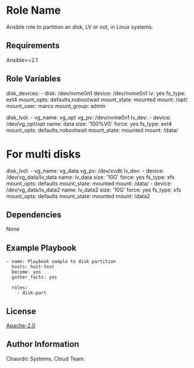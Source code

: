 Role Name
=========

Ansible role to partition an disk, LV or not, in Linux systems.

Requirements
------------

Ansible>=2.1

Role Variables
--------------

  disk_devices:
    - disk: /dev/nvme0n1
      device: /dev/nvme0n1
      lv: yes
      fs_type: ext4
      mount_opts: defaults,nobootwait
      mount_state: mounted
      mount: /opt/
      mount_user: marco
      mount_group: admin

  disk_lvol:
    - vg_name: vg_opt
      vg_pv: /dev/nvme0n1
      lv_dev:
        - device: /dev/vg_opt/opt
          name: data
          size: '100%VG'
          force: yes
          fs_type: ext4
          mount_opts: defaults,nobootwait
          mount_state: mounted
          mount: /data/

  # For multi disks
  disk_lvol:
    - vg_name: vg_data
      vg_pv: /dev/xvdb
      lv_dev:
        - device: /dev/vg_data/lv_data
          name: lv_data
          size: '10G'
          force: yes
          fs_type: xfs
          mount_opts: defaults
          mount_state: mounted
          mount: /data/
        - device: /dev/vg_data/lv_data2
          name: lv_data2
          size: '10G'
          force: yes
          fs_type: xfs
          mount_opts: defaults
          mount_state: mounted
          mount: /data2

Dependencies
------------

None

Example Playbook
----------------

    - name: Playbook sample to disk partition
      hosts: host-test
      become: yes
      gather_facts: yes

      roles:
        - disk-part

License
-------

[Apache-2.0](https://github.com/chaordic/ansible-role-disk-part/blob/master/LICENSE)

Author Information
------------------

Chaordic Systems, Cloud Team.
